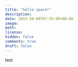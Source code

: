 ```yaml
---
title: "hello space!"
description: 
date: 2023-10-09T07:55:00+08:00
image: 
math: 
license: 
hidden: false
comments: true
draft: false
---
```

test